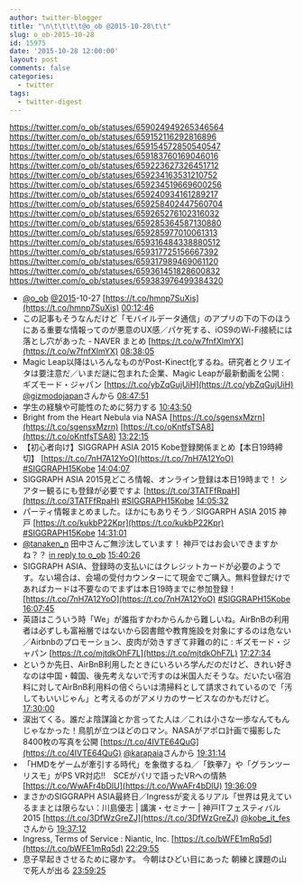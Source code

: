 ```yaml
---
author: twitter-blogger
title: "\n\t\t\t\t@o_ob @2015-10-28\t\t"
slug: o_ob-2015-10-28
id: 15975
date: '2015-10-28 12:00:00'
layout: post
comments: false
categories:
  - twitter
tags:
  - twitter-digest
---
```


https://twitter.com/o_ob/statuses/659024949265346564 https://twitter.com/o_ob/statuses/659152116292816896 https://twitter.com/o_ob/statuses/659154572850540547 https://twitter.com/o_ob/statuses/659183760169046016 https://twitter.com/o_ob/statuses/659223627326451712 https://twitter.com/o_ob/statuses/659234163531210752 https://twitter.com/o_ob/statuses/659234519669600256 https://twitter.com/o_ob/statuses/659240934161289217 https://twitter.com/o_ob/statuses/659258402447560704 https://twitter.com/o_ob/statuses/659265276102316032 https://twitter.com/o_ob/statuses/659285364587130880 https://twitter.com/o_ob/statuses/659285977010061313 https://twitter.com/o_ob/statuses/659316484338880512 https://twitter.com/o_ob/statuses/659317725156667392 https://twitter.com/o_ob/statuses/659317989469061120 https://twitter.com/o_ob/statuses/659361451828600832 https://twitter.com/o_ob/statuses/659383976499384320  

*   [@o_ob](https://twitter.com/o_ob) [@2015](https://twitter.com/2015)-10-27 [https://t.co/hmnp7SuXis](https://t.co/hmnp7SuXis) [00:12:46](https://twitter.com/o_ob/statuses/659024949265346564)
*   この記事もそうなんだけど「モバイルデータ通信」のアプリの下の下のほうにある重要な情報ってのが悪意のUX感／パケ死する、iOS9のWi-Fi接続には落とし穴があった - NAVER まとめ [https://t.co/w7fnfXlmYX](https://t.co/w7fnfXlmYX) [08:38:05](https://twitter.com/o_ob/statuses/659152116292816896)
*   Magic Leap以降はいろんなものがPost-Kinect化するね。研究者とクリエイタは要注意だ／いまだ謎に包まれた企業、Magic Leapが最新動画を公開 : ギズモード・ジャパン [https://t.co/ybZqGujUiH](https://t.co/ybZqGujUiH) [@gizmodojapan](https://twitter.com/gizmodojapan)さんから [08:47:51](https://twitter.com/o_ob/statuses/659154572850540547)
*   学生の経験や可能性のために努力する [10:43:50](https://twitter.com/o_ob/statuses/659183760169046016)
*   Bright from the Heart Nebula via NASA [https://t.co/sgensxMzrn](https://t.co/sgensxMzrn) [https://t.co/oKntfsTSA8](https://t.co/oKntfsTSA8) [13:22:15](https://twitter.com/o_ob/statuses/659223627326451712)
*   【初心者向け】SIGGRAPH ASIA 2015 Kobe登録関係まとめ【本日19時締切】 [https://t.co/7nH7A12YoO](https://t.co/7nH7A12YoO) [#SIGGRAPH15Kobe](https://twitter.com/search?q=%23SIGGRAPH15Kobe&src=hash) [14:04:07](https://twitter.com/o_ob/statuses/659234163531210752)
*   SIGGRAPH ASIA 2015見どころ情報、オンライン登録は本日19時まで！ シアター観るにも登録が必要ですよ [https://t.co/3TATFfRpaH](https://t.co/3TATFfRpaH) [#SIGGRAPH15Kobe](https://twitter.com/search?q=%23SIGGRAPH15Kobe&src=hash) [14:05:32](https://twitter.com/o_ob/statuses/659234519669600256)
*   パーティ情報まとめました。ほかにもありそう／SIGGARPH ASIA 2015 神戸 [https://t.co/kukbP22Kpr](https://t.co/kukbP22Kpr) [#SIGGRAPH15Kobe](https://twitter.com/search?q=%23SIGGRAPH15Kobe&src=hash) [14:31:01](https://twitter.com/o_ob/statuses/659240934161289217)
*   [@tanaken_n](https://twitter.com/tanaken_n) 田中さんご無沙汰しています！ 神戸ではお会いできますかね？？ [in reply to o_ob](https://twitter.com/o_ob/statuses/659240934161289217) [15:40:26](https://twitter.com/o_ob/statuses/659258402447560704)
*   SIGGRAPH ASIA、登録時の支払いにはクレジットカードが必要のようです。ない場合は、会場の受付カウンターにて現金でご購入。無料登録だけであればカードは不要なのでまずは本日19時までに参加登録！ [https://t.co/7nH7A12YoO](https://t.co/7nH7A12YoO) [#SIGGRAPH15Kobe](https://twitter.com/search?q=%23SIGGRAPH15Kobe&src=hash) [16:07:45](https://twitter.com/o_ob/statuses/659265276102316032)
*   英語はこういう時「We」が誰指すかわからんから難しいね。AirBnBの利用者は必ずしも富裕層ではないから図書館や教育施設を対象にするのは危ない／Airbnbのプロモーション、皮肉が効きすぎて非難の的に : ギズモード・ジャパン [https://t.co/mjtdkOhF7L](https://t.co/mjtdkOhF7L) [17:27:34](https://twitter.com/o_ob/statuses/659285364587130880)
*   というか先日、AirBnB利用したときにいろいろ学んだのだけど、きれい好きなのは中国・韓国、後先考えないで汚すのは米国人だそうな。だいたい宿泊料に対してAirBnB利用料の倍ぐらいは清掃料として請求されているので「汚してもいいじゃん」と考えるのがアメリカのサービスなのかもだけど。 [17:30:00](https://twitter.com/o_ob/statuses/659285977010061313)
*   涙出てくる。誰だよ陰謀論とか言ってた人は／これは小さな一歩なんてもんじゃなかった！鳥肌が立つほどのロマン。NASAがアポロ計画で撮影した8400枚の写真を公開 [https://t.co/4IVTE64QuG](https://t.co/4IVTE64QuG) [@karapaia](https://twitter.com/karapaia)さんから [19:31:14](https://twitter.com/o_ob/statuses/659316484338880512)
*   「HMDをゲームが牽引する時代」を象徴するね／「鉄拳7」や「グランツーリスモ」がPS VR対応!!　SCEがパリで語ったVRへの情熱 [https://t.co/WwAFr4bDIU](https://t.co/WwAFr4bDIU) [19:36:09](https://twitter.com/o_ob/statuses/659317725156667392)
*   まさかのSIGGRAPH ASIA最終日／Ingressが変えるリアル「世界は見えているままとは限らない：川島優志 | 講演・セミナー | 神戸ITフェスティバル2015 [https://t.co/3DfWzGreZJ](https://t.co/3DfWzGreZJ) [@kobe_it_fes](https://twitter.com/kobe_it_fes)さんから [19:37:12](https://twitter.com/o_ob/statuses/659317989469061120)
*   Ingress, Terms of Service : Niantic, Inc. [https://t.co/bWFE1mRq5d](https://t.co/bWFE1mRq5d) [22:29:55](https://twitter.com/o_ob/statuses/659361451828600832)
*   息子早起きさせるために寝かす。 今朝はひどい目にあった 朝練と課題の山で死人が出る [23:59:25](https://twitter.com/o_ob/statuses/659383976499384320)